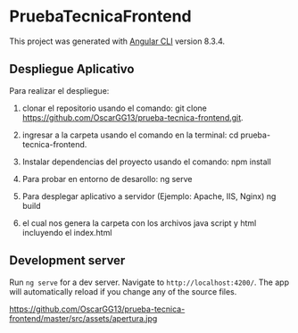 # PruebaTecnicaFrontend

This project was generated with [Angular CLI](https://github.com/angular/angular-cli) version 8.3.4.

## Despliegue Aplicativo

Para realizar el despliegue:


1. clonar el repositorio usando el comando:
git clone https://github.com/OscarGG13/prueba-tecnica-frontend.git.


2. ingresar a la carpeta usando el comando en la terminal:
cd prueba-tecnica-frontend.


3. Instalar dependencias del proyecto usando el comando:
npm install


4. Para probar en entorno de desarollo:
ng serve


5. Para desplegar aplicativo a servidor (Ejemplo: Apache, IIS, Nginx)
ng build


6. el cual nos genera la carpeta con los archivos java script y html incluyendo
el index.html


## Development server

Run `ng serve` for a dev server. Navigate to `http://localhost:4200/`. The app will automatically reload if you change any of the source files.

https://github.com/OscarGG13/prueba-tecnica-frontend/master/src/assets/apertura.jpg